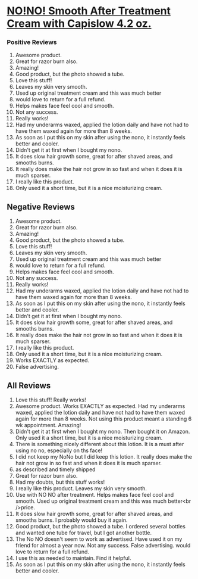 # [NO!NO! Smooth After Treatment Cream with Capislow 4.2 oz.](https://products.checkmycream.com/products/NO!NO!-Smooth-After-Treatment-Cream-with-Capislow-4.2-oz..html)

### Positive Reviews

<ol>
      <li>Awesome product.  </li>
      <li>Great for razor burn also.</li>
      <li>Amazing!</li>
      <li>Good product, but the photo showed a tube.  </li>
      <li>Love this stuff!</li>
      <li>Leaves my skin very smooth.</li>
      <li>Used up original treatment cream and this was much better</li>
      <li>would love to return for a full refund.</li>
      <li>Helps makes face feel cool and smooth.  </li>
      <li>Not any success.</li>
      <li>Really works!</li>
      <li>Had my underarms waxed, applied the lotion daily and have not had to have them waxed again for more than 8 weeks.</li>
      <li>As soon as I put this on my skin after using the nono, it instantly feels better and cooler.</li>
      <li>Didn&#x27;t get it at first when I bought my nono.</li>
      <li>It does slow hair growth some, great for after shaved areas, and smooths burns.</li>
      <li>It really does make the hair not grow in so fast and when it does it is much sparser.</li>
      <li>I really like this product.  </li>
      <li>Only used it a short time, but it is a nice moisturizing cream.</li>
</ol>


<h2>Negative Reviews</h2>
<ol>
<li> Awesome product.  </li>
<li> Great for razor burn also.</li>
<li> Amazing!</li>
<li> Good product, but the photo showed a tube.  </li>
<li> Love this stuff!</li>
<li> Leaves my skin very smooth.</li>
<li> Used up original treatment cream and this was much better</li>
<li> would love to return for a full refund.</li>
<li> Helps makes face feel cool and smooth.  </li>
<li> Not any success.</li>
<li> Really works!</li>
<li> Had my underarms waxed, applied the lotion daily and have not had to have them waxed again for more than 8 weeks.</li>
<li> As soon as I put this on my skin after using the nono, it instantly feels better and cooler.</li>
<li> Didn&#x27;t get it at first when I bought my nono.</li>
<li> It does slow hair growth some, great for after shaved areas, and smooths burns.</li>
<li> It really does make the hair not grow in so fast and when it does it is much sparser.</li>
<li> I really like this product.  </li>
<li> Only used it a short time, but it is a nice moisturizing cream.</li>
<li> Works EXACTLY as expected.  </li>
<li> False advertising.</li>
</ol>

<h2>All Reviews</h2>

<ol>
    <li> Love this stuff! Really works!</li>
    <li> Awesome product.  Works EXACTLY as expected.  Had my underarms waxed, applied the lotion daily and have not had to have them waxed again for more than 8 weeks. Not using this product meant a standing 6 wk appointment.  Amazing!</li>
    <li> Didn&#x27;t get it at first when I bought my nono. Then bought it on Amazon.  Only used it a short time, but it is a nice moisturizing cream.</li>
    <li> There is something nicely different about this lotion. It is a must after using no no, especially on ths face!</li>
    <li> I did not keep my NoNo but I did keep this lotion. It really does make the hair not grow in so fast and when it does it is much sparser.</li>
    <li> as described and timely shipped</li>
    <li> Great for razor burn also.</li>
    <li> Had my doubts, but this stuff works!</li>
    <li> I really like this product.  Leaves my skin very smooth.</li>
    <li> Use with NO NO after treatment.  Helps makes face feel cool and smooth.  Used up original treatment cream and this was much better&lt;br /&gt;price.</li>
    <li> It does slow hair growth some, great for after shaved areas, and smooths burns. I probably would buy it again.</li>
    <li> Good product, but the photo showed a tube.  I ordered several bottles and wanted one tube for travel, but I got another bottle.</li>
    <li> The No NO doesn&#x27;t seem to work as advertised. Have used it on my friend for almost a year now. Not any success. False advertising. would love to return for a full refund.</li>
    <li> I use this as needed to maintain. Find it helpful.</li>
    <li> As soon as I put this on my skin after using the nono, it instantly feels better and cooler.</li>
</ol>




